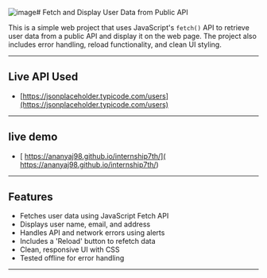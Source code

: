 ![image](https://github.com/user-attachments/assets/d2fd99b3-5602-432c-92ec-7e1e1b2c1a14)#  Fetch and Display User Data from Public API

This is a simple web project that uses JavaScript's `fetch()` API to retrieve user data from a public API and display it on the web page. The project also includes error handling, reload functionality, and clean UI styling.

---

##  Live API Used
- [https://jsonplaceholder.typicode.com/users](https://jsonplaceholder.typicode.com/users)

---
## live demo 
- [ https://ananyaj98.github.io/internship7th/]( https://ananyaj98.github.io/internship7th/)
---

## Features

- Fetches user data using JavaScript Fetch API
- Displays user name, email, and address
- Handles API and network errors using alerts
- Includes a 'Reload' button to refetch data
- Clean, responsive UI with CSS
- Tested offline for error handling

---
